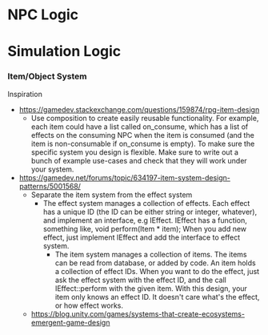 # NPC Logic
# Simulation Logic
### Item/Object System
Inspiration
- https://gamedev.stackexchange.com/questions/159874/rpg-item-design
	- Use composition to create easily reusable functionality. For example, each item could have a list called on_consume, which has a list of effects on the consuming NPC when the item is consumed (and the item is non-consumable if on_consume is empty). To make sure the specific system you design is flexible. Make sure to write out a bunch of example use-cases and check that they will work under your system.
- https://gamedev.net/forums/topic/634197-item-system-design-patterns/5001568/
	- Separate the item system from the effect system 
		- The effect system manages a collection of effects. Each effect has a unique ID (the ID can be either string or integer, whatever), and implement an interface, e.g IEffect. IEffect has a function, something like, void perform(Item * item); When you add new effect, just implement IEffect and add the interface to effect system.  
		  - The item system manages a collection of items. The items can be read from database, or added by code. An item holds a collection of effect IDs. When you want to do the effect, just ask the effect system with the effect ID, and the call IEffect::perform with the given item. With this design, your item only knows an effect ID. It doesn't care what's the effect, or how effect works.
  - https://blog.unity.com/games/systems-that-create-ecosystems-emergent-game-design